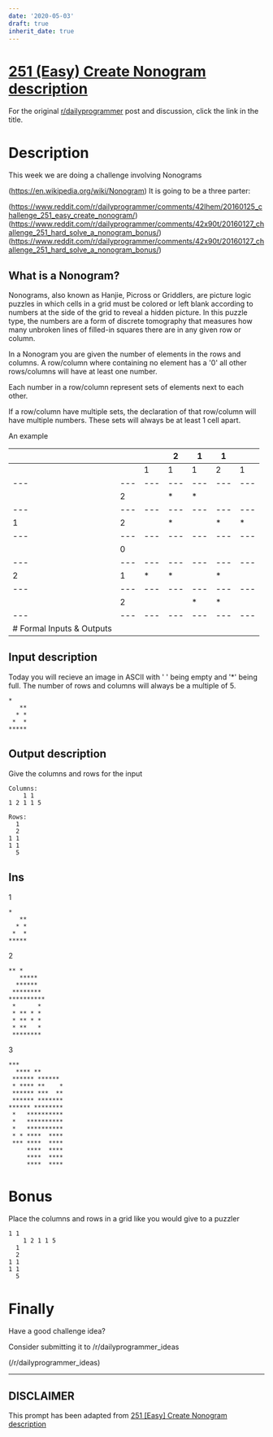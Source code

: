 ```yaml
---
date: '2020-05-03'
draft: true
inherit_date: true
---
```


# [251 (Easy) Create Nonogram description](https://www.reddit.com/r/dailyprogrammer/comments/42lhem/20160125_challenge_251_easy_create_nonogram/)

For the original [r/dailyprogrammer](https://www.reddit.com/r/dailyprogrammer/) post and discussion, click the link in the title.

# Description
This week we are doing a challenge involving Nonograms

(https://en.wikipedia.org/wiki/Nonogram)
It is going to be a three parter:

(https://www.reddit.com/r/dailyprogrammer/comments/42lhem/20160125_challenge_251_easy_create_nonogram/)
(https://www.reddit.com/r/dailyprogrammer/comments/42x90t/20160127_challenge_251_hard_solve_a_nonogram_bonus/)
(https://www.reddit.com/r/dailyprogrammer/comments/42x90t/20160127_challenge_251_hard_solve_a_nonogram_bonus/)
## What is a Nonogram?
Nonograms, also known as Hanjie, Picross or Griddlers, are picture logic puzzles in which cells in a grid must be colored or left blank according to numbers at the side of the grid to reveal a hidden picture. In this puzzle type, the numbers are a form of discrete tomography that measures how many unbroken lines of filled-in squares there are in any given row or column.

In a Nonogram you are given the number of elements in the rows and columns. A row/column where containing no element has a '0' all other rows/columns will have at least one number.

Each number in a row/column represent sets of elements next to each other. 

If a row/column have multiple sets, the declaration of that row/column will have multiple numbers. These sets will always be at least 1 cell apart.

An example


||||2|1|1||
| --- | --- | --- | --- | --- | --- | --- |
|||1|1|1|2|1|
| --- | --- | --- | --- | --- | --- | --- |
||2||*|*|||
| --- | --- | --- | --- | --- | --- | --- |
|1|2||*||*|*|
| --- | --- | --- | --- | --- | --- | --- |
||0||||||
| --- | --- | --- | --- | --- | --- | --- |
|2|1|*|*||*||
| --- | --- | --- | --- | --- | --- | --- |
||2|||*|*||
| --- | --- | --- | --- | --- | --- | --- |
|# Formal Inputs & Outputs
## Input description
Today you will recieve an image in ASCII with ' ' being empty and '*' being full. The number of rows and columns will always be a multiple of 5.


```
*
   **
  * *
 *  *
*****
```
## Output description
Give the columns and rows for the input 


```
Columns:
    1 1 
1 2 1 1 5

Rows:
  1
  2
1 1
1 1
  5
```
## Ins
1


```
*
   **
  * *
 *  *
*****
```
2


```
** *  
   *****  
  ******  
 ******** 
**********
 *      * 
 * ** * * 
 * ** * * 
 * **   * 
 ********
```
3


```
***       
  **** **      
 ****** ****** 
 * **** **    *
 ****** ***  **
 ****** *******
****** ********
 *   **********
 *   **********
 *   **********
 * * ****  ****
 *** ****  ****
     ****  ****
     ****  ****
     ****  ****
```
# Bonus
Place the columns and rows in a grid like you would give to a puzzler


```
1 1 
    1 2 1 1 5
  1
  2
1 1
1 1
  5
```
# Finally
Have a good challenge idea?

Consider submitting it to /r/dailyprogrammer_ideas

(/r/dailyprogrammer_ideas)

----
## **DISCLAIMER**
This prompt has been adapted from [251 [Easy] Create Nonogram description](https://www.reddit.com/r/dailyprogrammer/comments/42lhem/20160125_challenge_251_easy_create_nonogram/
)

